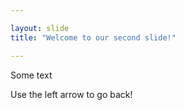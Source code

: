 ```yaml
---

layout: slide
title: "Welcome to our second slide!"

---
```


Some text

Use the left arrow to go back!
